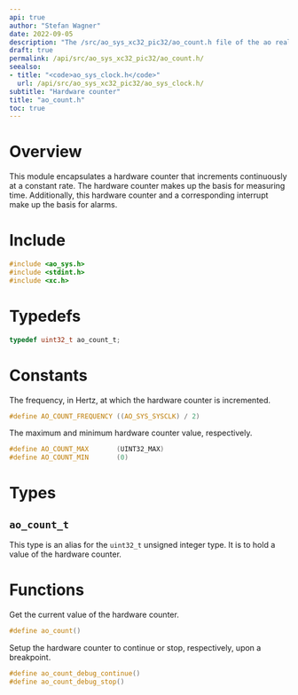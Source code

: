 ```yaml
---
api: true
author: "Stefan Wagner"
date: 2022-09-05
description: "The /src/ao_sys_xc32_pic32/ao_count.h file of the ao real-time operating system."
draft: true
permalink: /api/src/ao_sys_xc32_pic32/ao_count.h/
seealso:
- title: "<code>ao_sys_clock.h</code>"
  url: /api/src/ao_sys_xc32_pic32/ao_sys_clock.h/
subtitle: "Hardware counter"
title: "ao_count.h"
toc: true
---
```


# Overview

This module encapsulates a hardware counter that increments continuously at a constant rate. The hardware counter makes up the basis for measuring time. Additionally, this hardware counter and a corresponding interrupt make up the basis for alarms.

# Include

```c
#include <ao_sys.h>
#include <stdint.h>
#include <xc.h>
```

# Typedefs

```c
typedef uint32_t ao_count_t;
```

# Constants

The frequency, in Hertz, at which the hardware counter is incremented.

```c
#define AO_COUNT_FREQUENCY ((AO_SYS_SYSCLK) / 2)
```

The maximum and minimum hardware counter value, respectively.

```c
#define AO_COUNT_MAX       (UINT32_MAX)
#define AO_COUNT_MIN       (0)
```

# Types

## `ao_count_t`

This type is an alias for the `uint32_t` unsigned integer type. It is to hold a value of the hardware counter.

# Functions

Get the current value of the hardware counter.

```c
#define ao_count()
```

Setup the hardware counter to continue or stop, respectively, upon a breakpoint.

```c
#define ao_count_debug_continue()
#define ao_count_debug_stop()
```
